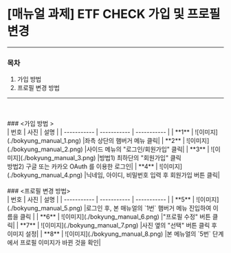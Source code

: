 # [매뉴얼 과제] ETF CHECK 가입 및 프로필 변경 

---------------------
### 목차
1. 가입 방법
2. 프로필 변경 방법
---------------------

<br>
<br>
### <가입 방법 >
<br>
| 번호 | 사진 | 설명 |
| ----------- | ----------- | ----------- |
| **1** | ![이미지](./bokyung_manual_1.png) |좌측 상단의 햄버거 메뉴 클릭|
| **2** | ![이미지](./bokyung_manual_2.png) |사이드 메뉴의 "로그인/회원가입" 클릭|
| **3** | ![이미지](./bokyung_manual_3.png) |방법1) 최하단의 "회원가입" 클릭 <br> 방법2) 구글 또는 카카오 OAuth 를 이용한 로그인|
| **4** | ![이미지](./bokyung_manual_4.png) |닉네임, 아이디, 비밀번호 입력 후 회원가입 버튼 클릭|

<br>
<br>
### <프로필 변경 방법>
<br>
| 번호 | 사진 | 설명 |
| ----------- | ----------- | ----------- |
| **5** | ![이미지](./bokyung_manual_5.png) |로그인 후, 본 매뉴얼의 `1번` 햄버거 메뉴 진입하여 이름을 클릭 |
| **6** | ![이미지](./bokyung_manual_6.png) |"프로필 수정" 버튼 클릭|
| **7** | ![이미지](./bokyung_manual_7.png) |사진 옆의 "선택" 버튼 클릭 후 이미지 설정|
| **8** | ![이미지](./bokyung_manual_8.png) |본 메뉴얼의 `5번` 단계에서 프로필 이미지가 바뀐 것을 확인|
